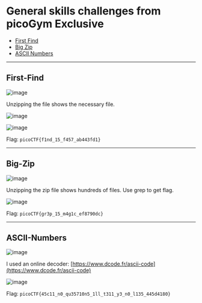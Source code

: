 # General skills challenges from picoGym Exclusive
- [First Find](#first-find)
- [Big Zip](#big-zip)
- [ASCII Numbers](#ascii-numbers)

-----

## First-Find

![image](https://github.com/jeromepalayoor/ctf-writeups/assets/63996033/3d343fe6-1542-4c0a-b9d3-2274cbb1b7e8)

Unzipping the file shows the necessary file.

![image](https://github.com/jeromepalayoor/ctf-writeups/assets/63996033/9783da89-f345-4d2e-ad75-5cb119e33e3e)

![image](https://github.com/jeromepalayoor/ctf-writeups/assets/63996033/79d94a16-dfda-4b81-bd22-0d1032a798c6)

Flag: `picoCTF{f1nd_15_f457_ab443fd1}`

-----

## Big-Zip

![image](https://github.com/jeromepalayoor/ctf-writeups/assets/63996033/b1d5c7e4-3f32-4fe0-8f21-781e476e3e59)

Unzipping the zip file shows hundreds of files. Use grep to get flag.

![image](https://github.com/jeromepalayoor/ctf-writeups/assets/63996033/32a2da83-6c52-4105-a440-45b42441d281)

Flag: `picoCTF{gr3p_15_m4g1c_ef8790dc}`

-----

## ASCII-Numbers

![image](https://github.com/jeromepalayoor/ctf-writeups/assets/63996033/7b549c0c-bd57-425c-8e0c-07fee4b00413)

I used an online decoder: [https://www.dcode.fr/ascii-code](https://www.dcode.fr/ascii-code)

![image](https://github.com/jeromepalayoor/ctf-writeups/assets/63996033/cf82464b-aa98-4f5b-a733-5dd0e8ccc1fe)

Flag: `picoCTF{45c11_n0_qu35710n5_1ll_t311_y3_n0_l135_445d4180}`
